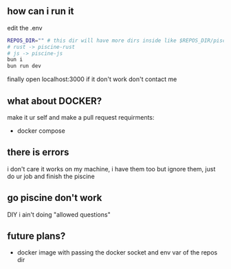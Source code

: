 ## how can i run it
edit the .env
```bash
REPOS_DIR="" # this dir will have more dirs inside like $REPOS_DIR/piscine-rust make sure the dir names is like this
# rust -> piscine-rust
# js -> piscine-js
bun i
bun run dev
```
finally open localhost:3000 if it don't work don't contact me

## what about DOCKER?
make it ur self and make a pull request
requirments:
- docker compose

## there is errors
i don't care it works on my machine, i have them too but ignore them, just do ur job and finish the piscine

## go piscine don't work
DIY i ain't doing "allowed questions"

## future plans?
- docker image with passing the docker socket and env var of the repos dir

